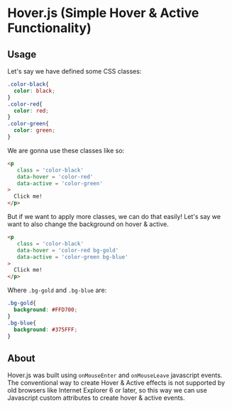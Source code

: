 # Hover.js (Simple Hover & Active Functionality)

## Usage
Let's say we have defined some CSS classes:
```css
.color-black{
  color: black;
}
.color-red{
  color: red;
}
.color-green{
  color: green;
}
```

We are gonna use these classes like so:
```html
<p
   class = 'color-black'
   data-hover = 'color-red'
   data-active = 'color-green'
>
  Click me!
</p>
```

But if we want to apply more classes, we can do that easily!
Let's say we want to also change the background on hover & active.
```html
<p
   class = 'color-black'
   data-hover = 'color-red bg-gold'
   data-active = 'color-green bg-blue'
>
  Click me!
</p>
```

Where `.bg-gold` and `.bg-blue` are:
```css
.bg-gold{
  background: #FFD700;
}
.bg-blue{
  background: #375FFF;
}
```

## About
Hover.js was built using ```onMouseEnter``` and ```onMouseLeave``` javascript events.
The conventional way to create Hover & Active effects is not supported by old browsers like Internet Explorer 6 or later, so this way we can use Javascript custom attributes to create hover & active events.
